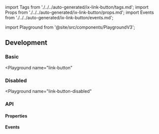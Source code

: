 import Tags from './../../auto-generated/ix-link-button/tags.md';
import Props from './../../auto-generated/ix-link-button/props.md';
import Events from './../../auto-generated/ix-link-button/events.md';

import Playground from '@site/src/components/PlaygroundV3';

## Development

### Basic

<Playground
name="link-button"
> </Playground>

### Disabled

<Playground
name="link-button-disabled"

> </Playground>

### API

#### Properties

<Props />

#### Events

<Events />
